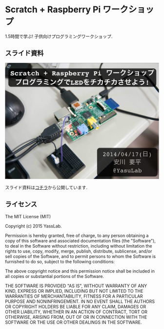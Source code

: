 Scratch + Raspberry Pi ワークショップ
===============================

1.5時間で学ぶ! 子供向けプログラミングワークショップ.

## スライド資料

[![Cover Slide](https://raw.githubusercontent.com/yasslab/Scratch-Raspberry-Pi-Workshop-JP/master/images/cover.png)](http://yasslab.jp/ja/workshops/raspi/)

スライド資料は[コチラ](http://yasslab.jp/ja/workshops/raspi/)から公開しています.

## ライセンス

The MIT License (MIT)

Copyright (c) 2015 YassLab.

Permission is hereby granted, free of charge, to any person obtaining a copy
of this software and associated documentation files (the "Software"), to deal
in the Software without restriction, including without limitation the rights
to use, copy, modify, merge, publish, distribute, sublicense, and/or sell
copies of the Software, and to permit persons to whom the Software is
furnished to do so, subject to the following conditions:

The above copyright notice and this permission notice shall be included in all
copies or substantial portions of the Software.

THE SOFTWARE IS PROVIDED "AS IS", WITHOUT WARRANTY OF ANY KIND, EXPRESS OR
IMPLIED, INCLUDING BUT NOT LIMITED TO THE WARRANTIES OF MERCHANTABILITY,
FITNESS FOR A PARTICULAR PURPOSE AND NONINFRINGEMENT. IN NO EVENT SHALL THE
AUTHORS OR COPYRIGHT HOLDERS BE LIABLE FOR ANY CLAIM, DAMAGES OR OTHER
LIABILITY, WHETHER IN AN ACTION OF CONTRACT, TORT OR OTHERWISE, ARISING FROM,
OUT OF OR IN CONNECTION WITH THE SOFTWARE OR THE USE OR OTHER DEALINGS IN THE
SOFTWARE.
